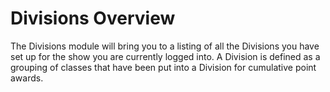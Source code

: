 # Divisions Overview

The Divisions module will bring you to a listing of all the Divisions you have set up for the show you are currently logged into. A Division is defined as a grouping of classes that have been put into a Division for cumulative point awards.
